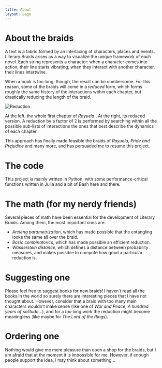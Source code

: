 ```yaml
---
title: About
layout: page
---
```

# About the braids

A text is a fabric formed by an interlacing of characters, places and events. Literary Braids arises as a way to visualize the unique framework of each novel. Each string represents a character: when a character comes into action, their line starts vibrating; when they interact with another character, their lines intertwine.

When a book is too long, though, the result can be cumbersome. For this reason, some of the braids will come in a *reduced* form, which forms roughly the same history of the interactions within each chapter, but drastically reducing the length of the braid. 


![Reduction](../assets/images/about_reduced.png)
<figcaption class="caption">At the left, the whole first chapter of <i>Rayuela </i>. At the right, its reduced version. A reduction by a factor of 2 is performed by searching within all the possible sub-lists of interactions the ones that best describe the dynamics of each chapter. </figcaption>

This approach has finally made feasible the braids of *Rayuela*, *Pride and Prejudice* and many more, and has persuaded me to resume this project. 

# The code

This project is mainly written in Python, with some performance-critical functions written in Julia and a bit of Bash here and there. 

# The math (for my nerdy friends)

Several pieces of math have been essential for the development of Literary Braids. Among them, the most important ones are:

* *Arcleng parametrization*, which has made possible that the entangling looks the same all over the braid. 
* *Basic combinatorics*, which has made possible an efficient reduction.
* *Wasserstein distance*, which defines a distance between probability measures, and makes possible to compute how good a particular reduction is. 

# Suggesting one

Please feel free to suggest books for new braids! I haven't read all the books in the world so surely there are interesting pieces that I have not thought about. However, consider that a braid with too many main characters wouldn't make sense (like one of *War and Peace*, *A hundred years of solitude*...), and for a *too* long work the reduction might become meaningless (like maybe for *The Lord of the Rings*). 

# Ordering one

Nothing would give me more pleasure than open a shop for the braids, but I am afraid that at the moment it is impossible for me. However, if enough people support the idea, I may think about something... 